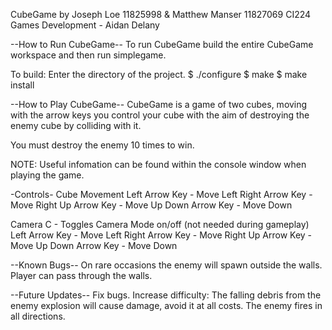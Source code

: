 CubeGame by Joseph Loe 11825998 & Matthew Manser 11827069
CI224 Games Development - Aidan Delany

--How to Run CubeGame--
To run CubeGame build the entire CubeGame workspace and then run simplegame. 

To build:
Enter the directory of the project.
$ ./configure
$ make
$ make install


--How to Play CubeGame--
CubeGame is a game of two cubes, moving with the arrow keys you control your cube with the aim
of destroying the enemy cube by colliding with it.

You must destroy the enemy 10 times to win. 


NOTE: Useful infomation can be found within the console window when playing the game. 

-Controls-
Cube Movement
Left Arrow Key - Move Left 
Right Arrow Key - Move Right 
Up Arrow Key - Move Up 
Down Arrow Key - Move Down 

Camera 
C - Toggles Camera Mode on/off (not needed during gameplay)
Left Arrow Key - Move Left 
Right Arrow Key - Move Right 
Up Arrow Key - Move Up 
Down Arrow Key - Move Down 


--Known Bugs--
On rare occasions the enemy will spawn outside the walls. 
Player can pass through the walls. 

--Future Updates--
Fix bugs.
Increase difficulty:
	The falling debris from the enemy explosion will cause damage, avoid it at all costs. 
	The enemy fires in all directions.
